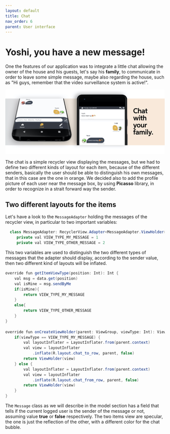 ```yaml
---
layout: default
title: Chat
nav_order: 6
parent: User interface
---
```

#  Yoshi, you have a new message!

One the features of our application was to integrate a little chat allowing the owner of the house and his guests, let's say his **family**, to communicate in order to leave some simple message, maybe also regarding the house, such as "Hi guys, remember that the video surveillance system is active!".

![Chat](../images/chat.jpeg)

The chat is a simple recycler view displaying the messages, but we had to define two different kinds of layout for each item, because of the different senders, basically the user should be able to distinguish his own messages, that in this case are the one in orange. We decided also to add the profile picture of each user near the message box, by using **Picasso** library, in order to recognize in a strait forward way the sender.

## Two different layouts for the items
Let's have a look to the ```MessageAdapter``` holding the messages of the recycler view, in particular to two important variables:
```java
  class MessageAdapter: RecyclerView.Adapter<MessageAdapter.ViewHolder>() {
     private val VIEW_TYPE_MY_MESSAGE = 1
     private val VIEW_TYPE_OTHER_MESSAGE = 2
```

This two variables are used to distinguish the two different types of messages that the adapter should display, according to the sender value, then two different kind of layouts will be inflated.

```java
override fun getItemViewType(position: Int): Int {
    val msg = data.get(position)
    val isMine = msg.sendByMe
    if(isMine){
        return VIEW_TYPE_MY_MESSAGE
    }
    else{
        return VIEW_TYPE_OTHER_MESSAGE
    }
}

override fun onCreateViewHolder(parent: ViewGroup, viewType: Int): ViewHolder {
    if(viewType == VIEW_TYPE_MY_MESSAGE) {
        val layoutInflater = LayoutInflater.from(parent.context)
        val view = layoutInflater
            .inflate(R.layout.chat_to_row, parent, false)
        return ViewHolder(view)
    } else {
        val layoutInflater = LayoutInflater.from(parent.context)
        val view = layoutInflater
            .inflate(R.layout.chat_from_row, parent, false)
        return ViewHolder(view)
    }
}
```

The ```Message``` class as we will describe in the model section has a field that tells if the current logged user is the sender of the message or not, assuming value **true** or **false** respectively. The two items view are specular, the one is just the reflection of the other, with a different color for the chat bubble.
